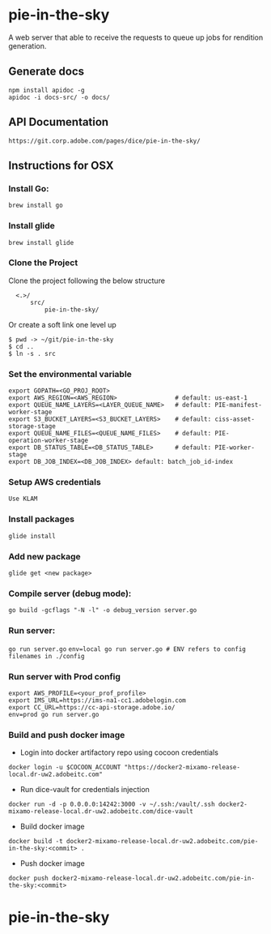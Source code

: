 # pie-in-the-sky
A web server that able to receive the requests to queue up jobs for rendition generation.   

## Generate docs
```
npm install apidoc -g
apidoc -i docs-src/ -o docs/
```

## API Documentation
```https://git.corp.adobe.com/pages/dice/pie-in-the-sky/```

## Instructions for OSX

### Install Go:
```brew install go```

### Install glide
```brew install glide```

### Clone the Project
Clone the project following the below structure
```
  <.>/
      src/
          pie-in-the-sky/
```
Or create a soft link one level up
```
$ pwd -> ~/git/pie-in-the-sky
$ cd ..
$ ln -s . src
```
### Set the environmental variable
```
export GOPATH=<GO_PROJ_ROOT>
export AWS_REGION=<AWS_REGION>                # default: us-east-1
export QUEUE_NAME_LAYERS=<LAYER_QUEUE_NAME>   # default: PIE-manifest-worker-stage
export S3_BUCKET_LAYERS=<S3_BUCKET_LAYERS>    # default: ciss-asset-storage-stage
export QUEUE_NAME_FILES=<QUEUE_NAME_FILES>    # default: PIE-operation-worker-stage
export DB_STATUS_TABLE=<DB_STATUS_TABLE>      # default: PIE-worker-stage
export DB_JOB_INDEX=<DB_JOB_INDEX> default: batch_job_id-index
```
### Setup AWS credentials
```Use KLAM```

### Install packages
```glide install```

### Add new package
```glide get <new package>```

### Compile server (debug mode):
```go build -gcflags "-N -l" -o debug_version server.go```

### Run server:
```go run server.go```
```env=local go run server.go # ENV refers to config filenames in ./config```

### Run server with Prod config
```
export AWS_PROFILE=<your_prof_profile>
export IMS_URL=https://ims-na1-cc1.adobelogin.com
export CC_URL=https://cc-api-storage.adobe.io/
env=prod go run server.go
```

### Build and push docker image
* Login into docker artifactory repo using cocoon credentials  
```
docker login -u $COCOON_ACCOUNT "https://docker2-mixamo-release-local.dr-uw2.adobeitc.com"
```

* Run dice-vault for credentials injection
```
docker run -d -p 0.0.0.0:14242:3000 -v ~/.ssh:/vault/.ssh docker2-mixamo-release-local.dr-uw2.adobeitc.com/dice-vault
```

* Build docker image  
```
docker build -t docker2-mixamo-release-local.dr-uw2.adobeitc.com/pie-in-the-sky:<commit> .
```
* Push docker image  
```
docker push docker2-mixamo-release-local.dr-uw2.adobeitc.com/pie-in-the-sky:<commit>
```
# pie-in-the-sky
